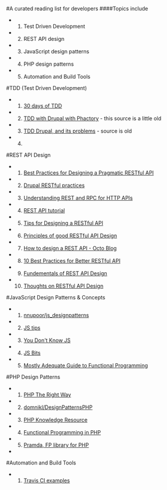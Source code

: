 #A curated reading list for developers
####Topics include
 - 1. Test Driven Development
 - 2. REST API design
 - 3. JavaScript design patterns
 - 4. PHP design patterns
 - 5. Automation and Build Tools
 
#TDD (Test Driven Development)
 - 1. [30 days of TDD](http://www.telerik.com/blogs/30-days-tdd-day-one-what-is-tdd)
 - 2. [TDD with Drupal with Phactory](https://github.com/trimbletodd/phactory) - this source is a little old
 - 3. [TDD Drupal, and its problems](https://www.phase2technology.com/blog/test-driven-drupal/) - source is old
 - 4. 

#REST API Design
 - 1. [Best Practices for Designing a Pragmatic RESTful API](http://www.vinaysahni.com/best-practices-for-a-pragmatic-restful-api)
 - 2. [Drupal RESTful practices](https://github.com/RESTful-Drupal/restful)
 - 3. [Understanding REST and RPC for HTTP APIs](https://www.smashingmagazine.com/2016/09/understanding-rest-and-rpc-for-http-apis/)
 - 4. [REST API tutorial](http://www.restapitutorial.com/)
 - 5. [Tips for Designing a RESTful API](http://blog.karbyn.com/articles/tips-building-restful-api/)
 - 6. [Principles of good RESTful API Design](https://codeplanet.io/principles-good-restful-api-design/)
 - 7. [How to design a REST API - Octo Blog](http://blog.octo.com/en/design-a-rest-api/)
 - 8. [10 Best Practices for Better RESTful API](http://blog.mwaysolutions.com/2014/06/05/10-best-practices-for-better-restful-api/)
 - 9. [Fundementals of REST API Design](https://stormpath.com/blog/fundamentals-rest-api-design)
 - 10. [Thoughts on RESTful API Design](https://restful-api-design.readthedocs.io/en/latest/)

#JavaScript Design Patterns & Concepts
 - 1. [nnupoor/js_designpatterns](https://github.com/nnupoor/js_designpatterns)
 - 2. [JS tips](https://github.com/loverajoel/jstips)
 - 3. [You Don't Know JS](https://github.com/you-dont-need/You-Dont-Need-Javascript)
 - 4. [JS Bits](https://github.com/vasanthk/js-bits)
 - 5. [Mostly Adequate Guide to Functional Programming](https://drboolean.gitbooks.io/mostly-adequate-guide/content/)

#PHP Design Patterns
 - 1. [PHP The Right Way](http://www.phptherightway.com/pages/Functional-Programming.html)
 - 2. [domnikl/DesignPatternsPHP](https://github.com/domnikl/DesignPatternsPHP)
 - 3. [PHP Knowledge Resource](https://wwphp-fb.github.io/learn/)
 - 4. [Functional Programming in PHP](http://www.phptherightway.com/pages/Functional-Programming.html)
 - 5. [Pramda, FP library for PHP](https://github.com/kapolos/pramda)
 - 
 
#Automation and Build Tools
 - 1. [Travis CI examples](https://github.com/travis-ci-examples)
